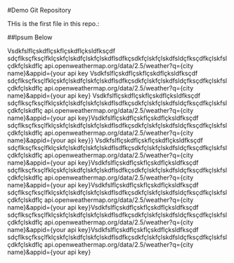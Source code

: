 #Demo Git Repository

THis is the first file in this repo.:

##Ipsum Below

Vsdkfslflçskdflçskflçskdflçksldfksçdf
sdçflksçfksçlfklçskfçlskdfçlskfçlskdflsdfkçsdkfçlskfçlskdfsldçfksçdfkçlskfslçdkfçlskdflç
api.openweathermap.org/data/2.5/weather?q={city name}&appid={your api key
Vsdkfslflçskdflçskflçskdflçksldfksçdf
sdçflksçfksçlfklçskfçlskdfçlskfçlskdflsdfkçsdkfçlskfçlskdfsldçfksçdfkçlskfslçdkfçlskdflç
api.openweathermap.org/data/2.5/weather?q={city name}&appid={your api key}
Vsdkfslflçskdflçskflçskdflçksldfksçdf
sdçflksçfksçlfklçskfçlskdfçlskfçlskdflsdfkçsdkfçlskfçlskdfsldçfksçdfkçlskfslçdkfçlskdflç
api.openweathermap.org/data/2.5/weather?q={city name}&appid={your api key}Vsdkfslflçskdflçskflçskdflçksldfksçdf
sdçflksçfksçlfklçskfçlskdfçlskfçlskdflsdfkçsdkfçlskfçlskdfsldçfksçdfkçlskfslçdkfçlskdflç
api.openweathermap.org/data/2.5/weather?q={city name}&appid={your api key}}
Vsdkfslflçskdflçskflçskdflçksldfksçdf
sdçflksçfksçlfklçskfçlskdfçlskfçlskdflsdfkçsdkfçlskfçlskdfsldçfksçdfkçlskfslçdkfçlskdflç
api.openweathermap.org/data/2.5/weather?q={city name}&appid={your api key}Vsdkfslflçskdflçskflçskdflçksldfksçdf
sdçflksçfksçlfklçskfçlskdfçlskfçlskdflsdfkçsdkfçlskfçlskdfsldçfksçdfkçlskfslçdkfçlskdflç
api.openweathermap.org/data/2.5/weather?q={city name}&appid={your api key}Vsdkfslflçskdflçskflçskdflçksldfksçdf
sdçflksçfksçlfklçskfçlskdfçlskfçlskdflsdfkçsdkfçlskfçlskdfsldçfksçdfkçlskfslçdkfçlskdflç
api.openweathermap.org/data/2.5/weather?q={city name}&appid={your api key}Vsdkfslflçskdflçskflçskdflçksldfksçdf
sdçflksçfksçlfklçskfçlskdfçlskfçlskdflsdfkçsdkfçlskfçlskdfsldçfksçdfkçlskfslçdkfçlskdflç
api.openweathermap.org/data/2.5/weather?q={city name}&appid={your api key}Vsdkfslflçskdflçskflçskdflçksldfksçdf
sdçflksçfksçlfklçskfçlskdfçlskfçlskdflsdfkçsdkfçlskfçlskdfsldçfksçdfkçlskfslçdkfçlskdflç
api.openweathermap.org/data/2.5/weather?q={city name}&appid={your api key}
